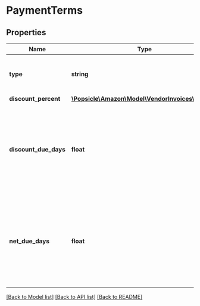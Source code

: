 # PaymentTerms

## Properties
Name | Type | Description | Notes
------------ | ------------- | ------------- | -------------
**type** | **string** | The payment term type for the invoice. | [optional] 
**discount_percent** | [**\Popsicle\Amazon\Model\VendorInvoices\Decimal**](Decimal.md) |  | [optional] 
**discount_due_days** | **float** | The number of calendar days from the Base date (Invoice date) until the discount is no longer valid. | [optional] 
**net_due_days** | **float** | The number of calendar days from the base date (invoice date) until the total amount on the invoice is due. | [optional] 

[[Back to Model list]](../../README.md#documentation-for-models) [[Back to API list]](../../README.md#documentation-for-api-endpoints) [[Back to README]](../../README.md)

